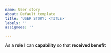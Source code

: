 ```yaml
---
name: User story
about: Default template
title: 'USER STORY: <TITLE>'
labels: ''
assignees: ''

---
```


As a **role** I can **capability** so that **received benefit**
